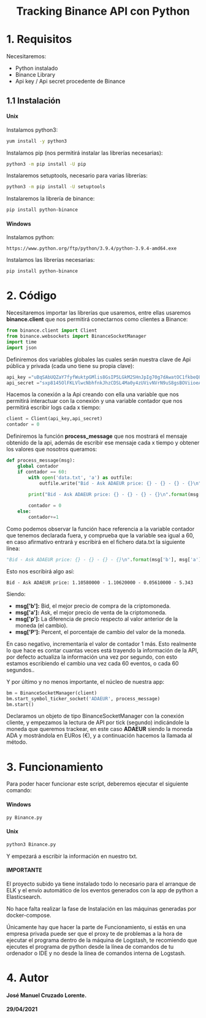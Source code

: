 <center><h1>Tracking Binance API con Python</h1></center>

<h1>1. Requisitos</h1>

Necesitaremos:

- Python instalado
- Binance Library
- Api key / Api secret procedente de Binance

<h2>1.1 Instalación</h2>

<h4>Unix</h4>

Instalamos python3:

```bash
yum install -y python3
```

Instalamos pip (nos permitirá instalar las librerías necesarias):

```bash
python3 -m pip install -U pip
```

Instalaremos setuptools, necesario para varias librerías:

```bash
python3 -m pip install -U setuptools
```

Instalaremos la librería de binance:

```bash
pip install python-binance
```

<h4>Windows</h4>

Instalamos python:

```
https://www.python.org/ftp/python/3.9.4/python-3.9.4-amd64.exe
```

Instalamos las librerías necesarias:

```bash
pip install python-binance
```

<h1>2. Código</h1>

Necesitaremos importar las librerías que usaremos, entre ellas usaremos **binance.client** que nos permitirá conectarnos como clientes a Binance:

```python
from binance.client import Client 
from binance.websockets import BinanceSocketManager
import time
import json
```

Definiremos dos variables globales las cuales serán nuestra clave de Api pública y privada (cada uno tiene su propia clave):

```python
api_key ="uBqSAbUQZaY7fyfWuktpGMlis8GsIP5LGkM2SHnJpIg70g7dAwatOC1fkbeQ826o"
api_secret ="sxp8145OlFKLVlwcNbhfnkJhzCDSL4Ma0y4zUVivNVrN9uS8gsBOViioeAzqBsiG"
```

Hacemos la conexión a la Api creando con ella una variable que nos permitirá interactuar con la conexión y una variable contador que nos permitirá escribir logs cada x tiempo:

```python
client = Client(api_key,api_secret)
contador = 0
```

Definiremos la función **process_message** que nos mostrará el mensaje obtenido de la api, además de escribir ese mensaje cada x tiempo y obtener los valores que nosotros queramos:

```python
def process_message(msg):
    global contador
    if contador == 60:
        with open('data.txt', 'a') as outfile:
            outfile.write("Bid - Ask ADAEUR price: {} - {} - {} - {}\n".format(msg['b'], msg['a'], msg['p'], msg['P']))

        print("Bid - Ask ADAEUR price: {} - {} - {} - {}\n".format(msg['b'], msg['a'], msg['p'], msg['P']))
        
        contador = 0
    else:
        contador+=1
```

Como podemos observar la función hace referencia a la variable contador que tenemos declarada fuera, y comprueba que la variable sea igual a 60, en caso afirmativo entrará y escribirá en el fichero data.txt la siguiente línea:

```python
"Bid - Ask ADAEUR price: {} - {} - {} - {}\n".format(msg['b'], msg['a'], msg['p'], msg['P'])
```

Esto nos escribirá algo así:

```
Bid - Ask ADAEUR price: 1.10580000 - 1.10620000 - 0.05610000 - 5.343
```

Siendo:

- **msg['b']:** Bid, el mejor precio de compra de la criptomoneda.
- **msg['a']:** Ask, el mejor precio de venta de la criptomoneda.
- **msg['p']:** La diferencia de precio respecto al valor anterior de la moneda (el cambio).
- **msg['P']:** Percent, el porcentaje de cambio del valor de la moneda.

En caso negativo, incrementaría el valor de contador 1 más. Esto realmente lo que hace es contar cuantas veces está trayendo la información de la API, por defecto actualiza la información una vez por segundo, con esto estamos escribiendo el cambio una vez cada 60 eventos, o cada 60 segundos.. 

Y por último y no menos importante, el núcleo de nuestra app:

```python
bm = BinanceSocketManager(client)
bm.start_symbol_ticker_socket('ADAEUR', process_message)
bm.start()
```

Declaramos un objeto de tipo BinanceSocketManager con la conexión cliente, y empezamos la lectura de API por tick (segundo) indicándole la moneda que queremos trackear, en este caso **ADAEUR** siendo la moneda ADA y mostrándola en EURos (€), y a continuación hacemos la llamada al método.

<h1>3. Funcionamiento</h1>

Para poder hacer funcionar este script, deberemos ejecutar el siguiente comando:

<h4>Windows
</h4>

```bash
py Binance.py
```

<h4>Unix</h4>

```bash
python3 Binance.py
```

Y empezará a escribir la información en nuestro txt.

<h4>IMPORTANTE</h4>

El proyecto subido ya tiene instalado todo lo necesario para el arranque de ELK y el envío automático de los eventos generados con la app de python a Elasticsearch.

No hace falta realizar la fase de Instalación en las máquinas generadas por docker-compose.

Únicamente hay que hacer la parte de Funcionamiento, si estás en una empresa privada puede ser que el proxy te de problemas a la hora de ejecutar el programa dentro de la máquina de Logstash, te recomiendo que ejecutes el programa de python desde la línea de comandos de tu ordenador o IDE y no desde la línea de comandos interna de Logstash.

<h1>
    4. Autor
</h1>

<h4>José Manuel Cruzado Lorente.</h4>

<h4>29/04/2021</h4>

